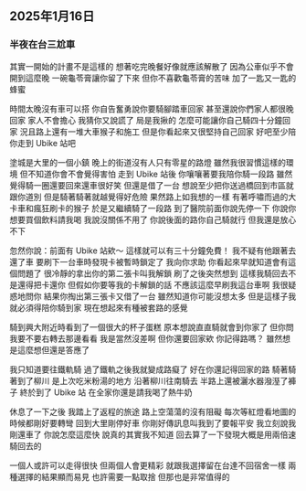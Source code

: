 ## 2025年1月16日
### 半夜在台三尬車

其實一開始的計畫不是這樣的
想著吃完晚餐好像就應該解散了
因為公車似乎不會開到這麼晚
一碗龜苓膏讓你留了下來
但你不喜歡龜苓膏的苦味
加了一匙又一匙的蜂蜜

時間太晚沒有車可以搭
你自告奮勇說你要騎腳踏車回家
甚至還說你們家人都很晚回家
家人不會擔心
我猜你又說謊了
局是我揪的
怎麼可能讓你自己騎四十分鐘回家
況且路上還有一堆大車猴子和施工
但是你看起來又很堅持自己回家
好吧至少陪你走到 Ubike 站吧

塗城是大里的一個小鎮
晚上的街道沒有人只有零星的路燈
雖然我很習慣這樣的環境
但不知道你會不會覺得害怕
走到 Ubike 站後
你嚷嚷著要我陪你騎一段路
雖然覺得騎一圈還要回來還車很好笑
但還是借了一台
想說至少把你送過橋回到市區就跟你道別
但是騎著騎著就越覺得好危險
果然路上如我想的一樣
有著呼嘯而過的大卡車和瘋狂刷卡的猴子
於是又繼續騎了一段路
到了醫院前面你說先停一下
你說你想要買個飲料請我喝
我說沒關係不用了
你說後面的路你自己騎就行
但我還是放心不下

忽然你說：前面有 Ubike 站欸～
這樣就可以有三十分鐘免費！
我不疑有他跟著去還了車
要刷下一台車時發現卡被暫時鎖定了
我向你求助
你看起來早就知道會有這個問題了
很冷靜的拿出你的第二張卡叫我解鎖
刷了之後突然想到
這樣我騎回去不是還得把卡還你
但假如你要等我的卡解鎖的話
不應該這麼早刷我這台車啊
我很疑惑地問你
結果你掏出第三張卡又借了一台
雖然知道你可能沒想太多
但是這樣子我就必須得陪你騎到家
現在想起來有種被套路的感覺

騎到興大附近時看到了一個很大的杯子蛋糕
原本想說直直騎就會到你家了
但你問我要不要右轉去那邊看看
我是當然沒差啊
但你還要回家欸
你記得路嗎？
雖然想是這麼想但還是答應了

我只知道要往鐵軌騎
過了鐵軌之後我就變成路癡了
好在你還記得回家的路
騎著騎著到了柳川
是上次吃米粉湯的地方
沿著柳川往南騎去
半路上還被灑水器潑溼了褲子
終於到了 Ubike 站
在全家你還是請我喝了熱牛奶

休息了一下之後
我踏上了返程的旅途
路上空蕩蕩的沒有阻礙
每次等紅燈看地圖的時候都剛好要轉彎
回到大里剛停好車
你剛好傳訊息叫我到了要報平安
我立刻說我剛還車了
你說怎麼這麼快
說真的其實我不知道
回去算了一下發現大概是用兩倍速騎回去的

一個人或許可以走得很快
但兩個人會更精彩
就跟我選擇留在台達不回宿舍一樣
兩種選擇的結果顯而易見
也許需要一點取捨
但那也是非常值得的